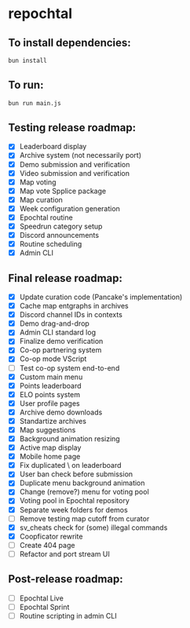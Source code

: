 # repochtal

## To install dependencies:

```bash
bun install
```

## To run:

```bash
bun run main.js
```

## Testing release roadmap:

- [x] Leaderboard display
- [x] Archive system (not necessarily port)
- [x] Demo submission and verification
- [x] Video submission and verification
- [x] Map voting
- [x] Map vote Spplice package
- [x] Map curation
- [x] Week configuration generation
- [x] Epochtal routine
- [x] Speedrun category setup
- [x] Discord announcements
- [x] Routine scheduling
- [x] Admin CLI

## Final release roadmap:

- [x] Update curation code (Pancake's implementation)
- [x] Cache map entgraphs in archives
- [x] Discord channel IDs in contexts
- [x] Demo drag-and-drop
- [x] Admin CLI standard log
- [x] Finalize demo verification
- [x] Co-op partnering system
- [x] Co-op mode VScript
- [ ] Test co-op system end-to-end
- [x] Custom main menu
- [x] Points leaderboard
- [x] ELO points system
- [x] User profile pages
- [x] Archive demo downloads
- [x] Standartize archives
- [x] Map suggestions
- [x] Background animation resizing
- [x] Active map display
- [x] Mobile home page
- [x] Fix duplicated \\ on leaderboard
- [x] User ban check before submission
- [x] Duplicate menu background animation
- [x] Change (remove?) menu for voting pool
- [x] Voting pool in Epochtal repository
- [x] Separate week folders for demos
- [ ] Remove testing map cutoff from curator
- [x] sv_cheats check for (some) illegal commands
- [x] Coopficator rewrite
- [ ] Create 404 page
- [ ] Refactor and port stream UI

## Post-release roadmap:

- [ ] Epochtal Live
- [ ] Epochtal Sprint
- [ ] Routine scripting in admin CLI
